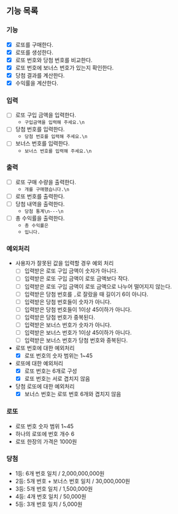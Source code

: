 ## 기능 목록
### 기능
- [x] 로또를 구매한다.
- [x] 로또를 생성한다.
- [x] 로또 번호와 당첨 번호를 비교한다.
- [x] 로또 번호에 보너스 번호가 있는지 확인한다.
- [x] 당첨 결과를 계산한다.
- [x] 수익률을 계산한다.
### 입력
- [ ] 로또 구입 금액을 입력한다.
  - `구입금액을 입력해 주세요.\n`
- [ ] 당첨 번호를 입력한다.
  - `당첨 번호를 입력해 주세요.\n`
- [ ] 보너스 번호를 입력한다.
  - `보너스 번호를 입력해 주세요.\n`
### 출력
- [ ] 로또 구매 수량을 출력한다.
  - `개를 구매했습니다.\n`
- [ ] 로또 번호를 출력한다.
- [ ] 당첨 내역을 출력한다.
  - `당첨 통계\n---\n`
- [ ] 총 수익률을 출력한다.
  - `총 수익률은 `
  - `입니다.`
### 예외처리
- 사용자가 잘못된 값을 입력할 경우 예외 처리
  - [ ] 입력받은 로또 구입 금액이 숫자가 아니다.
  - [ ] 입력받은 로또 구입 금액이 로또 금액보다 작다.
  - [ ] 입력받은 로또 구입 금액이 로또 금액으로 나누어 떨어지지 않는다.
  - [ ] 입력받은 당첨 번호를 `,`로 잘랐을 때 길이기 6이 아니다.
  - [ ] 입력받은 당첨 번호들이 숫자가 아니다.
  - [ ] 입력받은 당첨 번호들이 1이상 45이하가 아니다.
  - [ ] 입력받은 당첨 번호가 중복된다.
  - [ ] 입력받은 보너스 번호가 숫자가 아니다.
  - [ ] 입력받은 보너스 번호가 1이상 45이하가 아니다.
  - [ ] 입력받은 보너스 번호가 당첨 번호와 중복된다.
- 로또 번호에 대한 예외처리
  - [x] 로또 번호의 숫자 범위는 1~45
- 로또에 대한 예외처리
  - [x] 로또 번호는 6개로 구성
  - [x] 로또 번호는 서로 겹치지 않음
- 당첨 로또에 대한 예외처리
  - [x] 보너스 번호는 로또 번호 6개와 겹치지 않음
### 로또
- 로또 번호 숫자 범위 1~45
- 하나의 로또에 번호 개수 6
- 로또 한장의 가격은 1000원
### 당첨
- 1등: 6개 번호 일치 / 2,000,000,000원
- 2등: 5개 번호 + 보너스 번호 일치 / 30,000,000원
- 3등: 5개 번호 일치 / 1,500,000원
- 4등: 4개 번호 일치 / 50,000원
- 5등: 3개 번호 일치 / 5,000원
